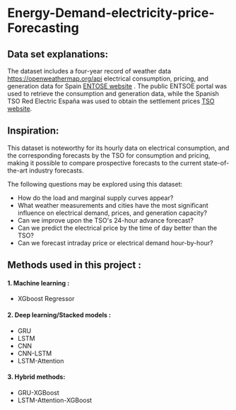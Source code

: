 # Energy-Demand-electricity-price-Forecasting


## Data set explanations:

The dataset includes a four-year record of weather data <a href="https://openweathermap.org/api">https://openweathermap.org/api</a> 
electrical consumption, pricing, and generation data for Spain <a href="https://transparency.entsoe.eu/dashboard/show">ENTOSE website</a> . The public ENTSOE portal was used to retrieve the consumption and generation data, while 
the Spanish TSO Red Electric España was used to obtain the settlement prices <a href="https://www.esios.ree.es/en/market-and-prices?date=27-03-2023#">TSO website</a>. 

## Inspiration:

This dataset is noteworthy for its hourly data on electrical consumption, and the corresponding forecasts by the TSO 
for consumption and pricing, making it possible to compare prospective forecasts to the current state-of-the-art 
industry forecasts.

The following questions may be explored using this dataset:

* How do the load and marginal supply curves appear? 
* What weather measurements and cities have the most significant influence on electrical demand, prices, and generation capacity?
* Can we improve upon the TSO's 24-hour advance forecast? 
* Can we predict the electrical price by the time of day better than the TSO?
* Can we forecast intraday price or electrical demand hour-by-hour?

## Methods used in this project : 

#### 1. Machine learning : 
 * XGboost Regressor
#### 2. Deep learning/Stacked models :
* GRU 
* LSTM 
* CNN 
* CNN-LSTM 
* LSTM-Attention 
#### 3. Hybrid methods:   
* GRU-XGBoost 
* LSTM-Attention-XGBoost 
 
 
